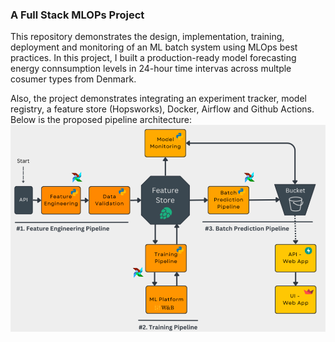 <!-- @format -->

### A Full Stack MLOPs Project

This repository demonstrates the design, implementation, training, deployment and monitoring of an ML batch system using MLOps best practices.
In this project, I built a production-ready model forecasting energy connsumption levels in 24-hour time intervas across multple cosumer types from Denmark.

Also, the project demonstrates integrating an experiment tracker, model registry, a feature store (Hopsworks), Docker, Airflow and Github Actions.
Below is the proposed pipeline architecture:
![](./Pipeline%20architecture.png)
